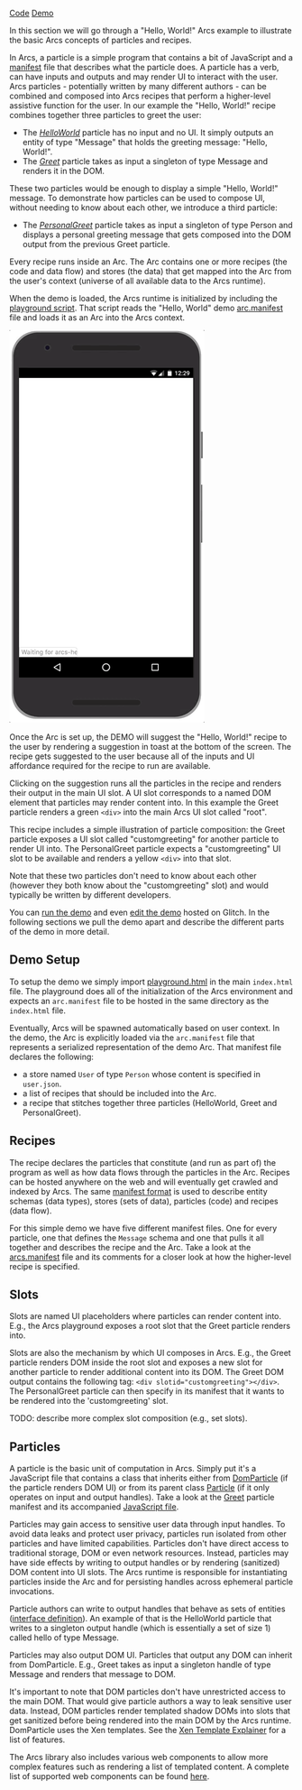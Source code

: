 [Code](https://glitch.com/edit/#!/arcs-hello-world?path=arc.manifest)
[Demo](https://arcs-hello-world.glitch.me/)

In this section we will go through a "Hello, World!" Arcs example to illustrate the basic Arcs concepts of particles and recipes.

In Arcs, a particle is a simple program that contains a bit of JavaScript and a [manifest](https://github.com/PolymerLabs/arcs/blob/master/runtime/manifest.md) file that describes what the particle does. A particle has a verb, can have inputs and outputs and may render UI to interact with the user. Arcs particles - potentially written by many different authors - can be combined and composed into Arcs recipes that perform a higher-level assistive function for the user. In our example the "Hello, World!" recipe combines together three particles to greet the user:

*   The *[HelloWorld](https://glitch.com/edit/#!/arcs-hello-world?path=particles/HelloWorld/HelloWorld.manifest)* particle has no input and no UI. It simply outputs an entity of type "Message" that holds the greeting message: "Hello, World!".
*   The *[Greet](https://glitch.com/edit/#!/arcs-hello-world?path=particles/Greet/Greet.manifest)* particle takes as input a singleton of type Message and renders it in the DOM.

These two particles would be enough to display a simple "Hello, World!" message. To demonstrate how particles can be used to compose UI, without needing to know about each other, we introduce a third particle:

*   The *[PersonalGreet](https://glitch.com/edit/#!/arcs-hello-world?path=particles/PersonalGreet/PersonalGreet.manifest)* particle takes as input a singleton of type Person and displays a personal greeting message that gets composed into the DOM output from the previous Greet particle.

Every recipe runs inside an Arc. The Arc contains one or more recipes (the code and data flow) and stores (the data) that get mapped into the Arc from the user's context (universe of all available data to the Arcs runtime).

When the demo is loaded, the Arcs runtime is initialized by including the [playground script](https://polymerlabs.github.io/arcs-cdn/v0.0.4/playground/playground.html). That script reads the "Hello, World" demo [arc.manifest](https://glitch.com/edit/#!/arcs-hello-world?path=arc.manifest) file and loads it as an Arc into the Arcs context.

![Demo](images/demo.gif)

Once the Arc is set up, the DEMO will suggest the "Hello, World!" recipe to the user by rendering a suggestion in toast at the bottom of the screen. The recipe gets suggested to the user because all of the inputs and UI affordance required for the recipe to run are available.

Clicking on the suggestion runs all the particles in the recipe and renders their output in the main UI slot. A UI slot corresponds to a named DOM element that particles may render content into. In this example the Greet particle renders a green `<div>` into the main Arcs UI slot called "root".

This recipe includes a simple illustration of particle composition: the Greet particle exposes a UI slot called "customgreeting" for another particle to render UI into. The PersonalGreet particle expects a "customgreeting" UI slot to be available and renders a yellow `<div>` into that slot.

Note that these two particles don't need to know about each other (however they both know about the "customgreeting" slot) and would typically be written by different developers.

You can [run the demo](https://arcs-hello-world.glitch.me/) and even [edit the demo](https://glitch.com/edit/#!/arcs-hello-world?path=arc.manifest) hosted on Glitch. In the following sections we pull the demo apart and describe the different parts of the demo in more detail.

## Demo Setup

To setup the demo we simply import [playground.html](https://polymerlabs.github.io/arcs-cdn/v0.0.4/playground/playground.html) in the main `index.html` file. The playground does all of the initialization of the Arcs environment and expects an `arc.manifest` file to be hosted in the same directory as the `index.html` file.

Eventually, Arcs will be spawned automatically based on user context. In the demo, the Arc is explicitly loaded via the `arc.manifest` file that represents a serialized representation of the demo Arc. That manifest file declares the following:

 * a store named `User` of type `Person` whose content is specified in `user.json`.
 * a list of recipes that should be included into the Arc.
 * a recipe that stitches together three particles (HelloWorld, Greet and PersonalGreet).

## Recipes

The recipe declares the particles that constitute (and run as part of) the program as well as how data flows through the particles in the Arc. Recipes can be hosted anywhere on the web and will eventually get crawled and indexed by Arcs. The same [manifest format](https://github.com/PolymerLabs/arcs/blob/master/runtime/manifest.md) is used to describe entity schemas (data types), stores (sets of data), particles (code) and recipes (data flow).

For this simple demo we have five different manifest files. One for every particle, one that defines the `Message` schema and one that pulls it all together and describes the recipe and the Arc. Take a look at the [arcs.manifest](https://glitch.com/edit/#!/arcs-hello-world?path=arc.manifest) file and its comments for a closer look at how the higher-level recipe is specified.

## Slots

Slots are named UI placeholders where particles can render content into. E.g., the Arcs playground exposes a root slot that the Greet particle renders into.

Slots are also the mechanism by which UI composes in Arcs. E.g., the Greet particle renders DOM inside the root slot and exposes a new slot for another particle to render additional content into its DOM. The Greet DOM output contains the following tag: `<div slotid="customgreeting"></div>`. The PersonalGreet particle can then specify in its manifest that it wants to be rendered into the 'customgreeting' slot.

TODO: describe more complex slot composition (e.g., set slots).

## Particles

A particle is the basic unit of computation in Arcs. Simply put it's a JavaScript file that contains a class that inherits either from [DomParticle](https://github.com/PolymerLabs/arcs/blob/master/runtime/dom-particle.js) (if the particle renders DOM UI) or from its parent class [Particle](https://github.com/PolymerLabs/arcs/blob/master/runtime/ts/particle.ts) (if it only operates on input and output handles). Take a look at the [Greet](https://glitch.com/edit/#!/arcs-hello-world?path=particles/Greet/Greet.manifest) particle manifest and its accompanied [JavaScript file](https://glitch.com/edit/#!/arcs-hello-world?path=particles/Greet/Greet.js).

Particles may gain access to sensitive user data through input handles. To avoid data leaks and protect user privacy, particles run isolated from other particles and have limited capabilities. Particles don't have direct access to traditional storage, DOM or even network resources. Instead, particles may have side effects by writing to output handles or by rendering (sanitized) DOM content into UI slots. The Arcs runtime is responsible for instantiating particles inside the Arc and for persisting handles across ephemeral particle invocations.

Particle authors can write to output handles that behave as sets of entities ([interface definition](https://polymerlabs.github.io/arcs-cdn/v0.0.4/index.html)). An example of that is the HelloWorld particle that writes to a singleton output handle (which is essentially a set of size 1) called hello of type Message.

Particles may also output DOM UI. Particles that output any DOM can inherit from DomParticle. E.g., Greet takes as input a singleton handle of type Message and renders that message to DOM.

It's important to note that DOM particles don't have unrestricted access to the main DOM. That would give particle authors a way to leak sensitive user data. Instead, DOM particles render templated shadow DOMs into slots that get sanitized before being rendered into the main DOM by the Arcs runtime. DomParticle uses the Xen templates. See the [Xen Template Explainer](https://polymerlabs.github.io/arcs-cdn/v0.0.4/components/xen-explainer.html) for a list of features.

The Arcs library also includes various web components to allow more complex features such as rendering a list of templated content. A complete list of supported web components can be found [here](https://github.com/PolymerLabs/arcs/tree/master/shell/components).
